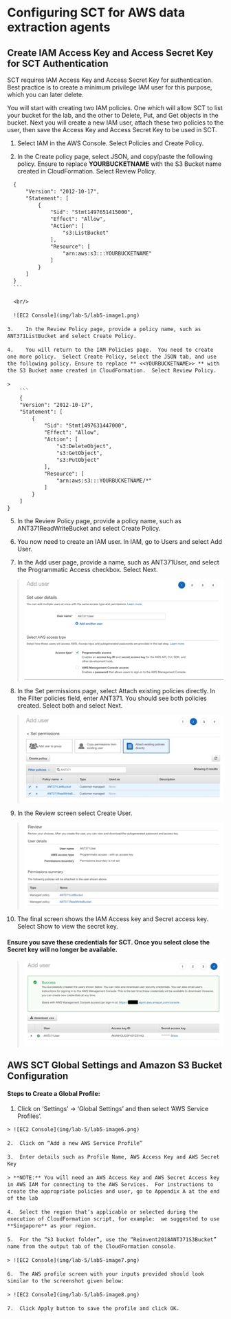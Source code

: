 # Configuring SCT for AWS data extraction agents

## Create IAM Access Key and Access Secret Key for SCT Authentication

SCT requires IAM Access Key and Access Secret Key for authentication. Best practice is to create a minimum privilege IAM user for this purpose, which you can later delete.

You will start with creating two IAM policies.  One which will allow SCT to list your bucket for the lab, and the other to Delete, Put, and Get objects in the bucket.  Next you will create a new IAM user, attach these two policies to the user, then save the Access Key and Access Secret Key to be used in SCT.

  1.	Select IAM in the AWS Console. Select Policies and Create Policy.

  2.	In the Create policy page, select JSON, and copy/paste the following policy.  Ensure to replace **YOURBUCKETNAME** with the S3 Bucket name created in CloudFormation.  Select Review Policy.

  >
  ```
    {
        "Version": "2012-10-17",
        "Statement": [
            {
                "Sid": "Stmt1497651415000",
                "Effect": "Allow",
                "Action": [
                    "s3:ListBucket"
                ],
                "Resource": [
                    "arn:aws:s3:::YOURBUCKETNAME"
                ]
            }
        ]
    }
    ```

    <br/>

    ![EC2 Console](img/lab-5/lab5-image1.png)

  3.	In the Review Policy page, provide a policy name, such as ANT371ListBucket and select Create Policy.

  4.	You will return to the IAM Policies page.  You need to create one more policy.  Select Create Policy, select the JSON tab, and use the following policy. Ensure to replace ** <<YOURBUCKETNAME>> ** with the S3 Bucket name created in CloudFormation.  Select Review Policy.

  >
      ```
      {
      "Version": "2012-10-17",
      "Statement": [
          {
              "Sid": "Stmt1497631447000",
              "Effect": "Allow",
              "Action": [
                  "s3:DeleteObject",
                  "s3:GetObject",
                  "s3:PutObject"
              ],
              "Resource": [
                  "arn:aws:s3:::YOURBUCKETNAME/*"
              ]
          }
      ]
  }

  ```

  5.	In the Review Policy page, provide a policy name, such as ANT371ReadWriteBucket and select Create Policy.

  6.	You now need to create an IAM user. In IAM, go to Users and select Add User.

  7.	In the Add user page, provide a name, such as ANT371User, and select the Programmatic Access checkbox. Select Next.

  >  ![EC2 Console](img/lab-5/lab5-image2.png)

  8.	In the Set permissions page, select Attach existing policies directly.  In the Filter policies field, enter ANT371. You should see both policies created.  Select both and select Next.

  > ![EC2 Console](img/lab-5/lab5-image3.png)


  9.	In the Review screen select Create User.

  > ![EC2 Console](img/lab-5/lab5-image4.png)

  10.	The final screen shows the IAM Access key and Secret access key.  Select Show to view the secret key.

####  Ensure you save these credentials for SCT. Once you select close the Secret key will no longer be available.

  > ![EC2 Console](img/lab-5/lab5-image5.png)

## AWS SCT Global Settings and Amazon S3 Bucket Configuration

#### Steps to Create a Global Profile:

  1.	Click on ‘Settings’ -> ‘Global Settings’ and then select ‘AWS Service Profiles’.

    > ![EC2 Console](img/lab-5/lab5-image6.png)

    2.	Click on “Add a new AWS Service Profile”

    3.	Enter details such as Profile Name, AWS Access Key and AWS Secret Key

    > **NOTE:** You will need an AWS Access Key and AWS Secret Access key in AWS IAM for connecting to the AWS Services.  For instructions to create the appropriate policies and user, go to Appendix A at the end of the lab

    4.	Select the region that’s applicable or selected during the execution of CloudFormation script, for example:  we suggested to use **Singapore** as your region.

    5.	For the “S3 bucket folder”, use the “Reinvent2018ANT371S3Bucket” name from the output tab of the CloudFormation console.

    > ![EC2 Console](img/lab-5/lab5-image7.png)

    6.	The AWS profile screen with your inputs provided should look similar to the screenshot given below:

    > ![EC2 Console](img/lab-5/lab5-image8.png)

    7.	Click Apply button to save the profile and click OK.
